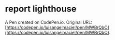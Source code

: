 # report lighthouse

A Pen created on CodePen.io. Original URL: [https://codepen.io/luisangelmaciel/pen/MWBrQbO](https://codepen.io/luisangelmaciel/pen/MWBrQbO).

